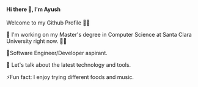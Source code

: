 #### Hi there 👋, I'm Ayush

Welcome to my Github Profile 🙋‍♂️


🔭 I'm working on my Master's degree in Computer Science at Santa Clara University right now. 👨‍🎓

🌱Software Engineer/Developer aspirant.

💬 Let's talk about the latest technology and tools.

⚡Fun fact: I enjoy trying different foods and music.


